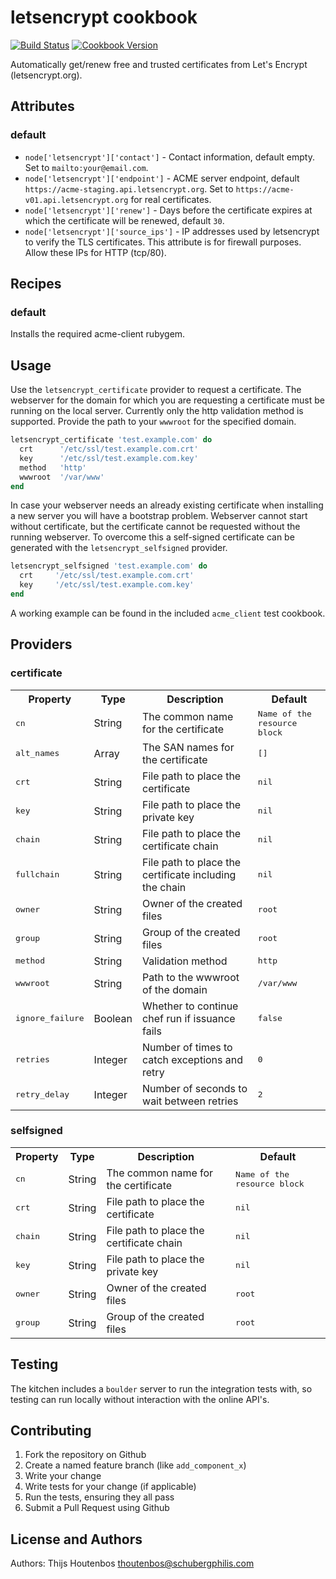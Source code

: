 letsencrypt cookbook
=============

[![Build Status](https://travis-ci.org/schubergphilis/letsencrypt.svg)](https://travis-ci.org/schubergphilis/letsencrypt)
[![Cookbook Version](https://img.shields.io/cookbook/v/letsencrypt.svg)](https://supermarket.chef.io/cookbooks/letsencrypt)

Automatically get/renew free and trusted certificates from Let's Encrypt (letsencrypt.org).

Attributes
----------
### default
* `node['letsencrypt']['contact']` - Contact information, default empty. Set to `mailto:your@email.com`.
* `node['letsencrypt']['endpoint']` - ACME server endpoint, default `https://acme-staging.api.letsencrypt.org`. Set to `https://acme-v01.api.letsencrypt.org` for real certificates.
* `node['letsencrypt']['renew']` - Days before the certificate expires at which the certificate will be renewed, default `30`.
* `node['letsencrypt']['source_ips']` - IP addresses used by letsencrypt to verify the TLS certificates. This attribute is for firewall purposes. Allow these IPs for HTTP (tcp/80).

Recipes
-------
### default
Installs the required acme-client rubygem.

Usage
-----
Use the `letsencrypt_certificate` provider to request a certificate. The webserver for the domain for which you are requesting a certificate must be running on the local server. Currently only the http validation method is supported. Provide the path to your `wwwroot` for the specified domain.

```ruby
letsencrypt_certificate 'test.example.com' do
  crt      '/etc/ssl/test.example.com.crt'
  key      '/etc/ssl/test.example.com.key'
  method   'http'
  wwwroot  '/var/www'
end
```

In case your webserver needs an already existing certificate when installing a new server you will have a bootstrap problem. Webserver cannot start without certificate, but the certificate cannot be requested without the running webserver. To overcome this a self-signed certificate can be generated with the `letsencrypt_selfsigned` provider.

```ruby
letsencrypt_selfsigned 'test.example.com' do
  crt     '/etc/ssl/test.example.com.crt'
  key     '/etc/ssl/test.example.com.key'
end
```

A working example can be found in the included `acme_client` test cookbook.

Providers
---------
### certificate
<table>
  <tr>
    <th>Property</th>
    <th>Type</th>
    <th>Description</th>
    <th>Default</th>
  </tr>
  <tr>
    <td><tt>cn</tt></td>
    <td>String</td>
    <td>The common name for the certificate</td>
    <td><tt>Name of the resource block</tt></td>
  </tr>
  <tr>
    <td><tt>alt_names</tt></td>
    <td>Array</td>
    <td>The SAN names for the certificate</td>
    <td><tt>[]</tt></td>
  </tr>
  <tr>
    <td><tt>crt</tt></td>
    <td>String</td>
    <td>File path to place the certificate</td>
    <td><tt>nil</tt></td>
  </tr>
  <tr>
    <td><tt>key</tt></td>
    <td>String</td>
    <td>File path to place the private key</td>
    <td><tt>nil</tt></td>
  </tr>
  <tr>
    <td><tt>chain</tt></td>
    <td>String</td>
    <td>File path to place the certificate chain</td>
    <td><tt>nil</tt></td>
  </tr>
  <tr>
    <td><tt>fullchain</tt></td>
    <td>String</td>
    <td>File path to place the certificate including the chain</td>
    <td><tt>nil</tt></td>
  </tr>
  <tr>
    <td><tt>owner</tt></td>
    <td>String</td>
    <td>Owner of the created files</td>
    <td><tt>root</tt></td>
  </tr>
  <tr>
    <td><tt>group</tt></td>
    <td>String</td>
    <td>Group of the created files</td>
    <td><tt>root</tt></td>
  </tr>
  <tr>
    <td><tt>method</tt></td>
    <td>String</td>
    <td>Validation method</td>
    <td><tt>http</tt></td>
  </tr>
  <tr>
    <td><tt>wwwroot</tt></td>
    <td>String</td>
    <td>Path to the wwwroot of the domain</td>
    <td><tt>/var/www</tt></td>
  </tr>
  <tr>
    <td><tt>ignore_failure</tt></td>
    <td>Boolean</td>
    <td>Whether to continue chef run if issuance fails</td>
    <td><tt>false</tt></td>
  </tr>
  <tr>
    <td><tt>retries</tt></td>
    <td>Integer</td>
    <td>Number of times to catch exceptions and retry</td>
    <td><tt>0</tt></td>
  </tr>
  <tr>
    <td><tt>retry_delay</tt></td>
    <td>Integer</td>
    <td>Number of seconds to wait between retries</td>
    <td><tt>2</tt></td>
  </tr>
</table>

### selfsigned
<table>
  <tr>
    <th>Property</th>
    <th>Type</th>
    <th>Description</th>
    <th>Default</th>
  </tr>
  <tr>
    <td><tt>cn</tt></td>
    <td>String</td>
    <td>The common name for the certificate</td>
    <td><tt>Name of the resource block</tt></td>
  </tr>
  <tr>
    <td><tt>crt</tt></td>
    <td>String</td>
    <td>File path to place the certificate</td>
    <td><tt>nil</tt></td>
  </tr>
  <tr>
    <td><tt>chain</tt></td>
    <td>String</td>
    <td>File path to place the certificate chain</td>
    <td><tt>nil</tt></td>
  </tr>
  <tr>
    <td><tt>key</tt></td>
    <td>String</td>
    <td>File path to place the private key</td>
    <td><tt>nil</tt></td>
  </tr>
  <tr>
    <td><tt>owner</tt></td>
    <td>String</td>
    <td>Owner of the created files</td>
    <td><tt>root</tt></td>
  </tr>
  <tr>
    <td><tt>group</tt></td>
    <td>String</td>
    <td>Group of the created files</td>
    <td><tt>root</tt></td>
  </tr>
</table>

Testing
-------
The kitchen includes a `boulder` server to run the integration tests with, so testing can run locally without interaction with the online API's.

Contributing
------------
1. Fork the repository on Github
2. Create a named feature branch (like `add_component_x`)
3. Write your change
4. Write tests for your change (if applicable)
5. Run the tests, ensuring they all pass
6. Submit a Pull Request using Github

License and Authors
-------------------
Authors: Thijs Houtenbos <thoutenbos@schubergphilis.com>
